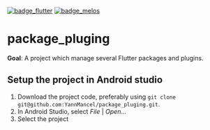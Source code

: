 [![badge_flutter]][link_flutter_release]
[![badge_melos]][link_melos]

# package_pluging
**Goal**: A project which manage several Flutter packages and plugins.

## Setup the project in Android studio
1. Download the project code, preferably using `git clone git@github.com:YannMancel/package_pluging.git`.
2. In Android Studio, select *File* | *Open...*
3. Select the project


[badge_flutter]: https://img.shields.io/badge/flutter-v3.16.3-blue?logo=flutter
[badge_melos]: https://img.shields.io/badge/maintained%20with-melos-f700ff.svg
[link_flutter_release]: https://docs.flutter.dev/development/tools/sdk/releases
[link_melos]: https://github.com/invertase/melos
